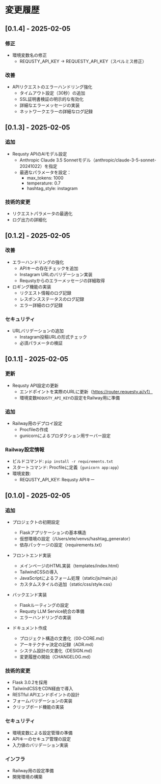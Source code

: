 # 変更履歴

## [0.1.4] - 2025-02-05

### 修正
- 環境変数名の修正
  - REQUSTY_API_KEY → REQUESTY_API_KEY（スペルミス修正）

### 改善
- APIリクエストのエラーハンドリング強化
  - タイムアウト設定（30秒）の追加
  - SSL証明書検証の明示的な有効化
  - 詳細なエラーメッセージの実装
  - ネットワークエラーの詳細なログ記録

## [0.1.3] - 2025-02-05

### 追加
- Requsty APIのAIモデル設定
  - Anthropic Claude 3.5 Sonnetモデル（anthropic/claude-3-5-sonnet-20241022）を指定
  - 最適なパラメータを設定：
    * max_tokens: 1000
    * temperature: 0.7
    * hashtag_style: instagram

### 技術的変更
- リクエストパラメータの最適化
- ログ出力の詳細化

## [0.1.2] - 2025-02-05

### 改善
- エラーハンドリングの強化
  - APIキーの存在チェックを追加
  - Instagram URLのバリデーション実装
  - Requstyからのエラーメッセージの詳細取得
- ロギング機能の実装
  - リクエスト情報のログ記録
  - レスポンスステータスのログ記録
  - エラー詳細のログ記録

### セキュリティ
- URLバリデーションの追加
  - Instagram投稿URLの形式チェック
  - 必須パラメータの検証

## [0.1.1] - 2025-02-05

### 更新
- Requsty API設定の更新
  - エンドポイントを実際のURLに更新（https://router.requesty.ai/v1）
  - 環境変数`REQUSTY_API_KEY`の設定をRailway用に準備

### 追加
- Railway用のデプロイ設定
  - Procfileの作成
  - gunicornによるプロダクション用サーバー設定

### Railway設定情報
- ビルドコマンド: `pip install -r requirements.txt`
- スタートコマンド: Procfileに定義（`gunicorn app:app`）
- 環境変数:
  - REQUSTY_API_KEY: Requsty APIキー

## [0.1.0] - 2025-02-05

### 追加
- プロジェクトの初期設定
  - Flaskアプリケーションの基本構造
  - 仮想環境の設定（/Users/ete/venvs/hashtag_generator）
  - 依存パッケージの設定（requirements.txt）

- フロントエンド実装
  - メインページのHTML実装（templates/index.html）
  - TailwindCSSの導入
  - JavaScriptによるフォーム処理（static/js/main.js）
  - カスタムスタイルの追加（static/css/style.css）

- バックエンド実装
  - Flaskルーティングの設定
  - Requsty LLM Service統合の準備
  - エラーハンドリングの実装

- ドキュメント作成
  - プロジェクト構造の文書化（00-CORE.md）
  - アーキテクチャ決定の記録（ADR.md）
  - システム設計の文書化（DESIGN.md）
  - 変更履歴の開始（CHANGELOG.md）

### 技術的変更
- Flask 3.0.2を採用
- TailwindCSSをCDN経由で導入
- RESTful APIエンドポイントの設計
- フォームバリデーションの実装
- クリップボード機能の実装

### セキュリティ
- 環境変数による設定管理の準備
- APIキーのセキュア管理の設定
- 入力値のバリデーション実装

### インフラ
- Railway用の設定準備
- 開発環境の構築